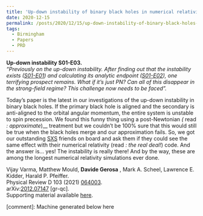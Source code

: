 ```yaml
---
title: 'Up-down instability of binary black holes in numerical relativity'
date: 2020-12-15
permalink: /posts/2020/12/15/up-down-instability-of-binary-black-holes-in-numerical-relativity
tags:
  - Birmingham
  - Papers
  - PRD
---
```


**Up-down instability S01-E03.**  
_“Previously on the up-down instability. After finding out that the instability exists ([S01-E01](<../../../../../index.html?p=2102>)) and calculating its analytic endpoint ([S01-E02](<../../../../../index.html?p=3077>)), one terrifying prospect remains. What if it’s just PN? Can all of this disappear in the strong-field regime? This challenge now needs to be faced”._

Today’s paper is the latest in our investigations of the up-down instability in binary black holes. If the primary black hole is aligned and the secondary is anti-aligned to the orbital angular momentum, the entire system is unstable to spin precession. We found this funny thing using a post-Newtonian _(_ read _: approximate_)__ treatment but we couldn’t be 100% sure that this would still be true when the black holes merge and our approximation fails. So, we got our outstanding [SXS](<https://www.black-holes.org/>) friends on board and ask them if they could see the same effect with their numerical relativity (read _: the real deal!_) code. And the answer is… yes! The instability is really there! And by the way, these are among the longest numerical relativity simulations ever done. 

Vijay Varma, Matthew Mould, **Davide Gerosa** , Mark A. Scheel, Lawrence E. Kidder, Harald P. Pfeiffer.  
Physical Review D 103 (2021) [064003](<https://journals.aps.org/prd/abstract/10.1103/PhysRevD.103.064003>).  
arXiv:[2012.07147](<https://arxiv.org/abs/2012.07147>) [gr-qc].  
Supporting material available [here](<../../../../../index.html?p=224>).

[comment]: Machine generated below here
